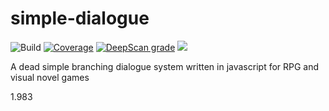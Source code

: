 # simple-dialogue
![Build](https://github.com/bpkennedy/simple-dialogue/actions/workflows/test.yml/badge.svg)
[![Coverage](https://api.codeclimate.com/v1/badges/49fc150e78f4127c02a1/test_coverage)](https://codeclimate.com/github/bpkennedy/simple-dialogue/test_coverage)
[![DeepScan grade](https://deepscan.io/api/teams/15720/projects/18948/branches/477054/badge/grade.svg)](https://deepscan.io/dashboard#view=project&tid=15720&pid=18948&bid=477054)
![](https://img.shields.io/badge/gzip%20size-690%20B-brightgreen.svg)

A dead simple branching dialogue system written in javascript for RPG and visual novel games

1.983
